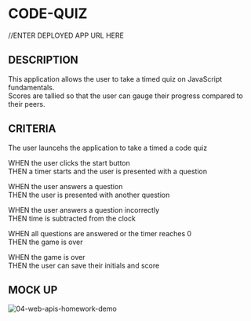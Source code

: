 # CODE-QUIZ
//ENTER DEPLOYED APP URL HERE

## DESCRIPTION
This application allows the user to take a timed quiz on JavaScript fundamentals.<br>
Scores are tallied so that the user can gauge their progress compared to their peers.

## CRITERIA

The user launcehs the application to take a timed a code quiz<br>

WHEN the user clicks the start button<br>
THEN a timer starts and the user is presented with a question<br>

WHEN the user answers a question<br>
THEN the user is presented with another question<br>

WHEN the user answers a question incorrectly<br>
THEN time is subtracted from the clock<br>

WHEN all questions are answered or the timer reaches 0<br>
THEN the game is over<br>

WHEN the game is over<br>
THEN the user can save their initials and score

## MOCK UP

![04-web-apis-homework-demo ](https://user-images.githubusercontent.com/118871549/211173731-d7bcbd95-0488-4e90-bdfc-a64c256c28c6.gif)
